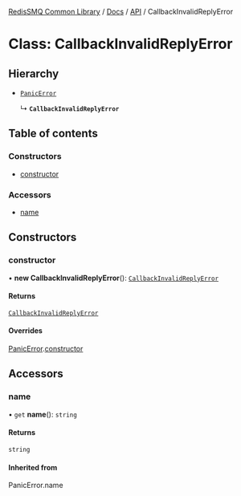 [RedisSMQ Common Library](../../../README.md) / [Docs](../../README.md) / [API](../README.md) / CallbackInvalidReplyError

# Class: CallbackInvalidReplyError

## Hierarchy

- [`PanicError`](PanicError.md)

  ↳ **`CallbackInvalidReplyError`**

## Table of contents

### Constructors

- [constructor](CallbackInvalidReplyError.md#constructor)

### Accessors

- [name](CallbackInvalidReplyError.md#name)

## Constructors

### constructor

• **new CallbackInvalidReplyError**(): [`CallbackInvalidReplyError`](CallbackInvalidReplyError.md)

#### Returns

[`CallbackInvalidReplyError`](CallbackInvalidReplyError.md)

#### Overrides

[PanicError](PanicError.md).[constructor](PanicError.md#constructor)

## Accessors

### name

• `get` **name**(): `string`

#### Returns

`string`

#### Inherited from

PanicError.name
